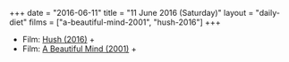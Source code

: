 +++
date = "2016-06-11"
title = "11 June 2016 (Saturday)"
layout = "daily-diet"
films = ["a-beautiful-mind-2001", "hush-2016"]
+++

<ul>
<li class="entry Film">Film: <a href="/films/hush-2016">Hush (2016)</a> +</li>
<li class="entry Film">Film: <a href="/films/a-beautiful-mind-2001">A Beautiful Mind (2001)</a> +</li>
</ul>